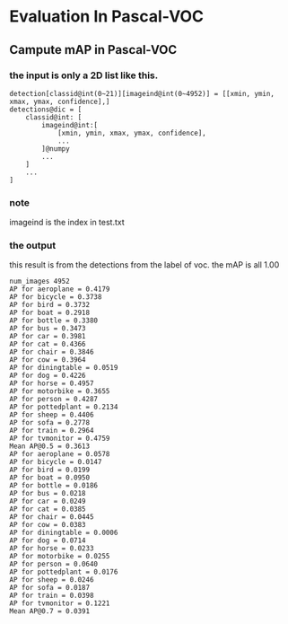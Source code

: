 # Evaluation In Pascal-VOC

## Campute mAP in Pascal-VOC

### the input is only a 2D list like this.

```
detection[classid@int(0~21)][imageind@int(0~4952)] = [[xmin, ymin, xmax, ymax, confidence],]
detections@dic = [
    classid@int: [
        imageind@int:[
            [xmin, ymin, xmax, ymax, confidence],
            ...
        ]@numpy
        ...
    ]
    ...
]
```

### note

imageind is the index in test.txt

### the output

this result is from the detections from the label of voc. the mAP is all 1.00

```
num_images 4952
AP for aeroplane = 0.4179
AP for bicycle = 0.3738
AP for bird = 0.3732
AP for boat = 0.2918
AP for bottle = 0.3380
AP for bus = 0.3473
AP for car = 0.3981
AP for cat = 0.4366
AP for chair = 0.3846
AP for cow = 0.3964
AP for diningtable = 0.0519
AP for dog = 0.4226
AP for horse = 0.4957
AP for motorbike = 0.3655
AP for person = 0.4287
AP for pottedplant = 0.2134
AP for sheep = 0.4406
AP for sofa = 0.2778
AP for train = 0.2964
AP for tvmonitor = 0.4759
Mean AP@0.5 = 0.3613
AP for aeroplane = 0.0578
AP for bicycle = 0.0147
AP for bird = 0.0199
AP for boat = 0.0950
AP for bottle = 0.0186
AP for bus = 0.0218
AP for car = 0.0249
AP for cat = 0.0385
AP for chair = 0.0445
AP for cow = 0.0383
AP for diningtable = 0.0006
AP for dog = 0.0714
AP for horse = 0.0233
AP for motorbike = 0.0255
AP for person = 0.0640
AP for pottedplant = 0.0176
AP for sheep = 0.0246
AP for sofa = 0.0187
AP for train = 0.0398
AP for tvmonitor = 0.1221
Mean AP@0.7 = 0.0391
```
